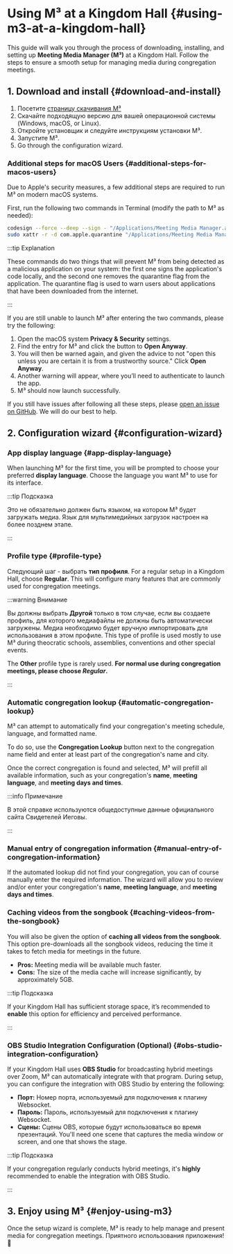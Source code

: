 # Using M³ at a Kingdom Hall {#using-m3-at-a-kingdom-hall}

This guide will walk you through the process of downloading, installing, and setting up **Meeting Media Manager (M³)** at a Kingdom Hall. Follow the steps to ensure a smooth setup for managing media during congregation meetings.

## 1. Download and install {#download-and-install}

1. Посетите [страницу скачивания M³](https://github.com/sircharlo/meeting-media-manager/releases/latest)
2. Скачайте подходящую версию для вашей операционной системы (Windows, macOS, or Linux).
3. Откройте установщик и следуйте инструкциям установки M³.
4. Запустите M³.
5. Go through the configuration wizard.

### Additional steps for macOS Users {#additional-steps-for-macos-users}

Due to Apple's security measures, a few additional steps are required to run M³ on modern macOS systems.

First, run the following two commands in Terminal (modify the path to M³ as needed):

```bash
codesign --force --deep --sign - "/Applications/Meeting Media Manager.app"
sudo xattr -r -d com.apple.quarantine "/Applications/Meeting Media Manager.app"
```

:::tip Explanation

These commands do two things that will prevent M³ from being detected as a malicious application on your system: the first one signs the application's code locally, and the second one removes the quarantine flag from the application. The quarantine flag is used to warn users about applications that have been downloaded from the internet.

:::

If you are still unable to launch M³ after entering the two commands, please try the following:

1. Open the macOS system **Privacy & Security** settings.
2. Find the entry for M³ and click the button to **Open Anyway**.
3. You will then be warned again, and given the advice to not "open this unless you are certain it is from a trustworthy source." Click **Open Anyway**.
4. Another warning will appear, where you’ll need to authenticate to launch the app.
5. M³ should now launch successfully.

If you still have issues after following all these steps, please [open an issue on GitHub](https://github.com/sircharlo/meeting-media-manager/issues/new). We will do our best to help.

## 2. Configuration wizard {#configuration-wizard}

### App display language {#app-display-language}

When launching M³ for the first time, you will be prompted to choose your preferred **display language**. Choose the language you want M³ to use for its interface.

:::tip Подсказка

Это не обязательно должен быть языком, на котором M³ будет загружать медиа. Язык для мультимедийных загрузок настроен на более позднем этапе.

:::

### Profile type {#profile-type}

Следующий шаг - выбрать **тип профиля**. For a regular setup in a Kingdom Hall, choose **Regular**. This will configure many features that are commonly used for congregation meetings.

:::warning Внимание

Вы должны выбрать **Другой** только в том случае, если вы создаете профиль, для которого медиафайлы не должны быть автоматически загружены. Медиа необходимо будет вручную импортировать для использования в этом профиле. This type of profile is used mostly to use M³ during theocratic schools, assemblies, conventions and other special events.

The **Other** profile type is rarely used. **For normal use during congregation meetings, please choose _Regular_.**

:::

### Automatic congregation lookup {#automatic-congregation-lookup}

M³ can attempt to automatically find your congregation's meeting schedule, language, and formatted name.

To do so, use the **Congregation Lookup** button next to the congregation name field and enter at least part of the congregation's name and city.

Once the correct congregation is found and selected, M³ will prefill all available information, such as your congregation's **name**, **meeting language**, and **meeting days and times**.

:::info Примечание

В этой справке используются общедоступные данные официального сайта Свидетелей Иеговы.

:::

### Manual entry of congregation information {#manual-entry-of-congregation-information}

If the automated lookup did not find your congregation, you can of course manually enter the required information. The wizard will allow you to review and/or enter your congregation's **name**, **meeting language**, and **meeting days and times**.

### Caching videos from the songbook {#caching-videos-from-the-songbook}

You will also be given the option of **caching all videos from the songbook**. This option pre-downloads all the songbook videos, reducing the time it takes to fetch media for meetings in the future.

- **Pros:** Meeting media will be available much faster.
- **Cons:** The size of the media cache will increase significantly, by approximately 5GB.

:::tip Подсказка

If your Kingdom Hall has sufficient storage space, it’s recommended to **enable** this option for efficiency and perceived performance.

:::

### OBS Studio Integration Configuration (Optional) {#obs-studio-integration-configuration}

If your Kingdom Hall uses **OBS Studio** for broadcasting hybrid meetings over Zoom, M³ can automatically integrate with that program. During setup, you can configure the integration with OBS Studio by entering the following:

- **Порт:** Номер порта, используемый для подключения к плагину Websocket.
- **Пароль:** Пароль, используемый для подключения к плагину Websocket.
- **Сцены:** Сцены OBS, которые будут использоваться во время презентаций. You'll need one scene that captures the media window or screen, and one that shows the stage.

:::tip Подсказка

If your congregation regularly conducts hybrid meetings, it's **highly** recommended to enable the integration with OBS Studio.

:::

## 3. Enjoy using M³ {#enjoy-using-m3}

Once the setup wizard is complete, M³ is ready to help manage and present media for congregation meetings. Приятного использования приложения! :tada:
